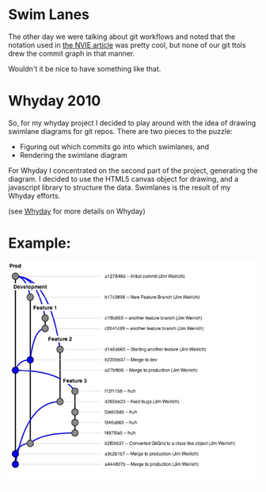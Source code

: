 # Swim Lanes

The other day we were talking about git workflows and noted that the
notation used in [the NVIE article](http://nvie.com/git-model "Git
Model") was pretty cool, but none of our git ttols drew the commit
graph in that manner.

Wouldn't it be nice to have something like that.

# Whyday 2010

So, for my whyday project I decided to play around with the idea of
drawing swimlane diagrams for git repos.  There are two pieces to the
puzzle:

* Figuring out which commits go into which swimlanes, and
* Rendering the swimlane diagram

For Whyday I concentrated on the second part of the project,
generating the diagram.  I decided to use the HTML5 canvas object for
drawing, and a javascript library to structure the data.  Swimlanes is
the result of my Whyday efforts.

(see [Whyday](http://whyday.org "Whyday") for more details on Whyday)

# Example:

![sample swimlane](samples/swimlanes.jpg)
